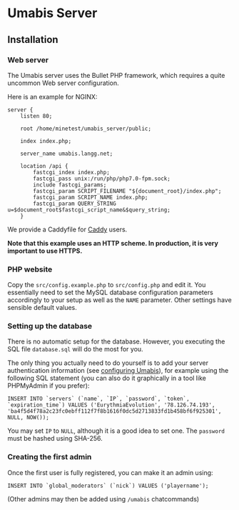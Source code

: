 # Umabis Server

## Installation

### Web server

The Umabis server uses the Bullet PHP framework, which requires a quite uncommon
Web server configuration.

Here is an example for NGINX:
```
server {
	listen 80;

	root /home/minetest/umabis_server/public;

	index index.php;

	server_name umabis.langg.net;

	location /api {
		fastcgi_index index.php;
		fastcgi_pass unix:/run/php/php7.0-fpm.sock;
		include fastcgi_params;
		fastcgi_param SCRIPT_FILENAME "${document_root}/index.php";
		fastcgi_param SCRIPT_NAME index.php;
		fastcgi_param QUERY_STRING u=$document_root$fastcgi_script_name&$query_string;
	}
```

We provide a Caddyfile for [Caddy](https://caddyserver.com) users.

**Note that this example uses an HTTP scheme. In production, it is very important
to use HTTPS.**

### PHP website

Copy the `src/config.example.php` to `src/config.php` and edit it. You essentially
need to set the MySQL database configuration parameters accordingly to your setup
as well as the `NAME` parameter. Other settings have sensible default values.

### Setting up the database

There is no automatic setup for the database. However, you executing the SQL file
`database.sql` will do the most for you.

The only thing you actually need to do yourself is to add your server authentication information
(see [configuring Umabis](https://github.com/MT-Eurythmia/Umabis/blob/master/README.md#configuring)),
for example using the following SQL statement (you can also do it graphically in a tool like PHPMyAdmin if you
prefer):

```
INSERT INTO `servers` (`name`, `IP`, `password`, `token`, `expiration_time`) VALUES ('EurythmiaEvolution', '78.126.74.193', 'ba4f5d4f78a2c23fc0ebff112f7f8b1616f0dc5d2713833fd1b458bf6f925301', NULL, NOW());
```

You may set `IP` to `NULL`, although it is a good idea to set one. The `password`
must be hashed using SHA-256.

### Creating the first admin

Once the first user is fully registered, you can make it an admin using:

```
INSERT INTO `global_moderators` (`nick`) VALUES ('playername');
```

(Other admins may then be added using `/umabis` chatcommands)
